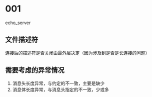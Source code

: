# 001
echo_server

## 文件描述符
连接后的描述符是否关闭由最外层决定（因为涉及到是否是长连接的问题）

## 需要考虑的异常情况
1. 消息头长度异常，与约定的不一致，主要是缺少
2. 消息体长度异常，与消息头指定的不一致，少或多
